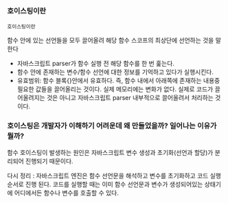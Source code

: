 ### 호이스팅이란

`호이스팅이란`

함수 안에 있는 선언들을 모두 끌어올려 해당 함수 스코프의 최상단에 선언하는 것을 말한다

- 자바스크립트 parser가 함수 실행 전 해당 함수를 한 번 훑는다.
- 함수 안에 존재하는 변수/함수 선언에 대한 정보를 기억하고 있다가 실행시킨다.
- 유효범위: 함수 블록{}안에서 유효하다.
  즉, 함수 내에서 아래쪽에 존재하는 내용중 필요한 값들을 끌어올리는 것이다.
  실제 메모리에는 변화가 없다. 실제로 코드가 끌어올려지는 것은 아니고 자바스크립트 parser 내부적으로 끌어올려서 처리하는 것이다.

### 호이스팅은 개발자가 이해하기 어려운데 왜 만들었을까? 일어나는 이유가 뭘까?

함수 호이스팅이 발생하는 원인은 자바스크립트 변수 생성과 초기화(선언과 할당)가 분리되어 진행되기 때문이다.

다시 정리 : 자바스크립트 엔진은 함수 선언문을 해석하고 변수를 초기화하고 코드 실행 순서로 진행 된다. 코드를 실행할 때는 이미 함수 선언문과 변수가 생성되어있는 상태기에 어디에서든 함수나 변수를 호출할 수 있다.
